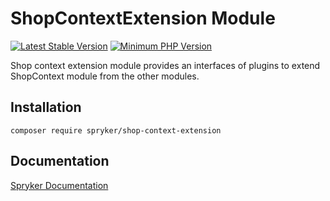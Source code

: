 # ShopContextExtension Module
[![Latest Stable Version](https://poser.pugx.org/spryker/shop-context-extension/v/stable.svg)](https://packagist.org/packages/spryker/shop-context-extension)
[![Minimum PHP Version](https://img.shields.io/badge/php-%3E%3D%208.3-8892BF.svg)](https://php.net/)

Shop context extension module provides an interfaces of plugins to extend ShopContext module from the other modules.

## Installation

```
composer require spryker/shop-context-extension
```

## Documentation

[Spryker Documentation](https://docs.spryker.com)
